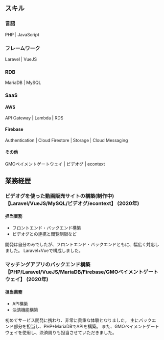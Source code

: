 ## スキル

### 言語

PHP | JavaScript

### フレームワーク

Laravel | VueJS

### RDB
MariaDB | MySQL

### SaaS

#### AWS

API Gateway | Lambda | RDS

#### Firebase

Authentication | Cloud Firestore | Storage | Cloud Messaging

#### その他

GMOペイメントゲートウェイ | ビデオグ | econtext

## 業務経歴

### ビデオグを使った動画販売サイトの構築(制作中) 【Laravel/VueJS/MySQL/ビデオグ/econtext】 (2020年)

#### 担当業務
- フロントエンド・バックエンド構築
- ビデオグとの連携と閲覧制限など

開発は自分のみでしたが、フロントエンド・バックエンドともに、幅広く対応しました。
Laravel+Vueで構成しました。

### マッチングアプリのバックエンド構築 【PHP/Laravel/VueJS/MariaDB/Firebase/GMOペイメントゲートウェイ】 (2020年)

#### 担当業務
- API構築
- 決済機能構築

初めてサービス開発に携わり、非常に貴重な体験となりました。
主にバックエンド部分を担当し、PHP+MariaDBでAPIを構築。
また、GMOペイメントゲートウェイを使用し、決済周りも担当させていただきました。
